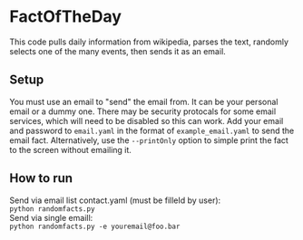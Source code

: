 # FactOfTheDay
This code pulls daily information from wikipedia, parses the text, randomly selects one of the many events, then sends it as an email.

## Setup
You must use an email to "send" the email from. It can be your personal email or a dummy one. 
There may be security protocals for some email services, which will need to be disabled so this can work. 
Add your email and password to ```email.yaml``` in the format of ```example_email.yaml``` to send the email fact. 
Alternatively, use the ```--printOnly``` option to simple print the fact to the screen without emailing it.

## How to run
Send via email list contact.yaml (must be filleId by user): <br /> 
```python randomfacts.py``` <br />
Send via single emaill: <br />
```python randomfacts.py -e youremail@foo.bar```
